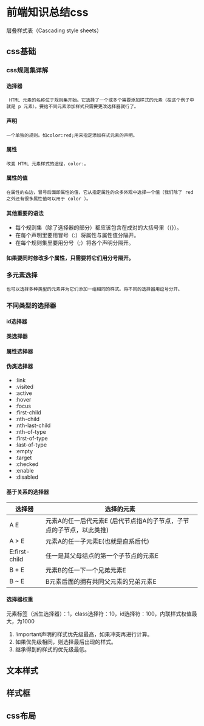 # 前端知识总结css
层叠样式表（Cascading style sheets）

## css基础
### **css规则集详解**
#### **选择器**
     HTML 元素的名称位于规则集开始。它选择了一个或多个需要添加样式的元素（在这个例子中就是 p 元素）。要给不同元素添加样式只需要更改选择器就行了。

#### **声明**
    一个单独的规则。如color:red;用来指定添加样式元素的声明。

#### **属性**
    改变 HTML 元素样式的途径，color:。
#### **属性的值**
    在属性的右边，冒号后面即属性的值，它从指定属性的众多外观中选择一个值（我们除了 red 之外还有很多属性值可以用于 color ）。

#### 其他重要的语法
+ 每个规则集（除了选择器的部分）都应该包含在成对的大括号里（{}）。
+ 在每个声明里要用冒号（:）将属性与属性值分隔开。
+ 在每个规则集里要用分号（;）将各个声明分隔开。
#### 如果要同时修改多个属性，只需要将它们用分号隔开。

### 多元素选择
    也可以选择多种类型的元素并为它们添加一组相同的样式。将不同的选择器用逗号分开。

### 不同类型的选择器
#### id选择器
#### 类选择器
#### 属性选择器
#### 伪类选择器
+ :link
+ :visited
+ :active
+ :hover
+ :focus
+ :first-child
+ :nth-child
+ :nth-last-child
+ :nth-of-type
+ :first-of-type
+ :last-of-type
+ :empty
+ :target
+ :checked
+ :enable
+ :disabled

#### 基于关系的选择器
|选择器|选择的元素|
|-----|----------|
|A E|元素A的任一后代元素E (后代节点指A的子节点，子节点的子节点，以此类推)|
|A > E|元素A的任一子元素E(也就是直系后代)|
|E:first-child|任一是其父母结点的第一个子节点的元素E|
|B + E|元素B的任一下一个兄弟元素E|
|B ~ E|B元素后面的拥有共同父元素的兄弟元素E|

#### 选择器权重
元素标签（派生选择器）：1，class选择符：10，id选择符：100，内联样式权值最大，为1000
1. !important声明的样式优先级最高，如果冲突再进行计算。
2. 如果优先级相同，则选择最后出现的样式。
3. 继承得到的样式的优先级最低。

## 文本样式
    
## 样式框

## css布局